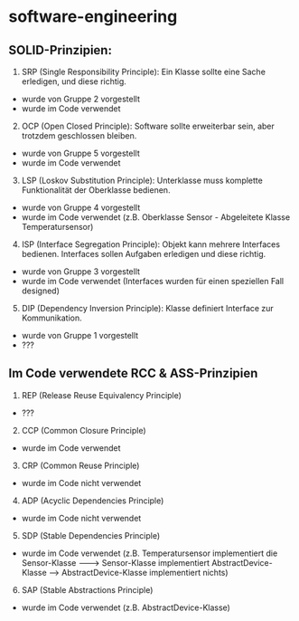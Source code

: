 # software-engineering
## SOLID-Prinzipien:
1. SRP (Single Responsibility Principle): Ein Klasse sollte eine Sache erledigen, und diese richtig.
- wurde von Gruppe 2 vorgestellt
- wurde im Code verwendet

2. OCP (Open Closed Principle): Software sollte erweiterbar sein, aber trotzdem geschlossen bleiben.
- wurde von Gruppe 5 vorgestellt
- wurde im Code verwendet

3. LSP (Loskov Substitution Principle): Unterklasse muss komplette Funktionalität der Oberklasse bedienen.
- wurde von Gruppe 4 vorgestellt
- wurde im Code verwendet (z.B. Oberklasse Sensor - Abgeleitete Klasse Temperatursensor)

4. ISP (Interface Segregation Principle): Objekt kann mehrere Interfaces bedienen. Interfaces sollen Aufgaben erledigen und diese richtig.
- wurde von Gruppe 3 vorgestellt
- wurde im Code verwendet (Interfaces wurden für einen speziellen Fall designed)

5. DIP (Dependency Inversion Principle): Klasse definiert Interface zur Kommunikation.
- wurde von Gruppe 1 vorgestellt
- ???

## Im Code verwendete RCC & ASS-Prinzipien
1. REP (Release Reuse Equivalency Principle)
- ???

2. CCP (Common Closure Principle)
- wurde im Code verwendet

3. CRP (Common Reuse Principle)
- wurde im Code nicht verwendet

4. ADP (Acyclic Dependencies Principle)
- wurde im Code nicht verwendet

5. SDP (Stable Dependencies Principle)
- wurde im Code verwendet (z.B. Temperatursensor implementiert die Sensor-Klasse ---> Sensor-Klasse implementiert AbstractDevice-Klasse --> AbstractDevice-Klasse implementiert nichts)

6. SAP (Stable Abstractions Principle)
- wurde im Code verwendet (z.B. AbstractDevice-Klasse)
